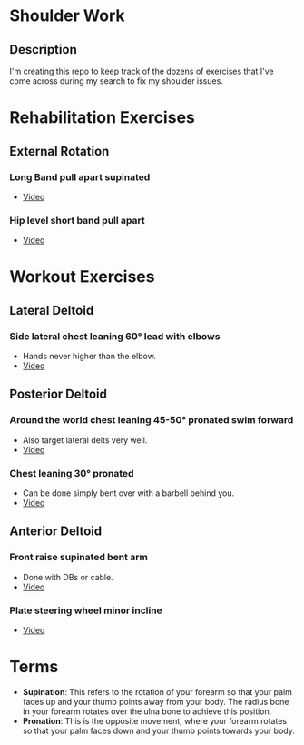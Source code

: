 # Shoulder Work

## Description

I'm creating this repo to keep track of the dozens of exercises that I've come across during my search to fix my shoulder issues.

# Rehabilitation Exercises

## External Rotation

### Long Band pull apart supinated

- [Video](https://youtu.be/Y7hD07u6-zg?si=KZNYAHBIaGCVI6T8&t=538)

### Hip level short band pull apart

- [Video](https://youtu.be/Y7hD07u6-zg?si=nXJw64Pz-IZmQg5s&t=552)

# Workout Exercises

## Lateral Deltoid

### Side lateral chest leaning 60° lead with elbows

- Hands never higher than the elbow.
- [Video](https://youtu.be/to7y50jfa5M?si=Ns3v_W8K6TS4Sw-Q&t=280)

## Posterior Deltoid

### Around the world chest leaning 45-50° pronated swim forward

- Also target lateral delts very well.
- [Video](https://youtu.be/ozZKx9yC24E?si=UklPOrIA_Zp0zcTa&t=770)

### Chest leaning 30° pronated

- Can be done simply bent over with a barbell behind you.
- [Video](https://youtu.be/ozZKx9yC24E?si=PIeQeAZokWWM-E86&t=556)

## Anterior Deltoid

### Front raise supinated bent arm

- Done with DBs or cable.
- [Video](https://youtu.be/ozZKx9yC24E?si=FVeiMFRxXEYG-xkj&t=635)

### Plate steering wheel minor incline

- [Video](https://youtu.be/ozZKx9yC24E?si=razgaJnQs8b4g_bj&t=760)

# Terms

- **Supination**: This refers to the rotation of your forearm so that your palm faces up and your thumb points away from your body. The radius bone in your forearm rotates over the ulna bone to achieve this position.
- **Pronation**: This is the opposite movement, where your forearm rotates so that your palm faces down and your thumb points towards your body.
